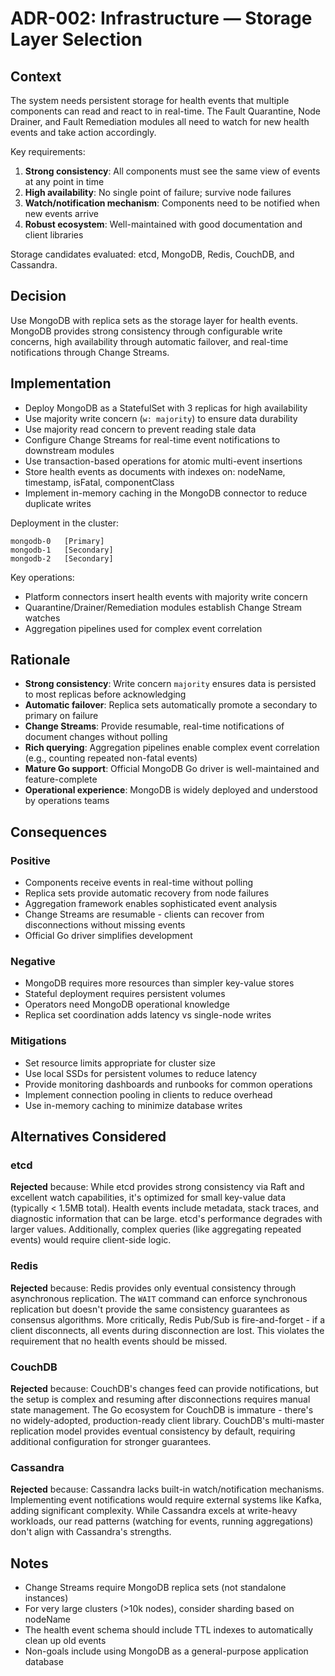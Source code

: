 # ADR-002: Infrastructure — Storage Layer Selection

## Context

The system needs persistent storage for health events that multiple components can read and react to in real-time. The Fault Quarantine, Node Drainer, and Fault Remediation modules all need to watch for new health events and take action accordingly.

Key requirements:
1. **Strong consistency**: All components must see the same view of events at any point in time
2. **High availability**: No single point of failure; survive node failures
3. **Watch/notification mechanism**: Components need to be notified when new events arrive
4. **Robust ecosystem**: Well-maintained with good documentation and client libraries

Storage candidates evaluated: etcd, MongoDB, Redis, CouchDB, and Cassandra.

## Decision

Use MongoDB with replica sets as the storage layer for health events. MongoDB provides strong consistency through configurable write concerns, high availability through automatic failover, and real-time notifications through Change Streams.

## Implementation

- Deploy MongoDB as a StatefulSet with 3 replicas for high availability
- Use majority write concern (`w: majority`) to ensure data durability
- Use majority read concern to prevent reading stale data
- Configure Change Streams for real-time event notifications to downstream modules
- Use transaction-based operations for atomic multi-event insertions
- Store health events as documents with indexes on: nodeName, timestamp, isFatal, componentClass
- Implement in-memory caching in the MongoDB connector to reduce duplicate writes

Deployment in the cluster:
```
mongodb-0   [Primary]
mongodb-1   [Secondary]  
mongodb-2   [Secondary]
```

Key operations:
- Platform connectors insert health events with majority write concern
- Quarantine/Drainer/Remediation modules establish Change Stream watches
- Aggregation pipelines used for complex event correlation

## Rationale

- **Strong consistency**: Write concern `majority` ensures data is persisted to most replicas before acknowledging
- **Automatic failover**: Replica sets automatically promote a secondary to primary on failure
- **Change Streams**: Provide resumable, real-time notifications of document changes without polling
- **Rich querying**: Aggregation pipelines enable complex event correlation (e.g., counting repeated non-fatal events)
- **Mature Go support**: Official MongoDB Go driver is well-maintained and feature-complete
- **Operational experience**: MongoDB is widely deployed and understood by operations teams

## Consequences

### Positive
- Components receive events in real-time without polling
- Replica sets provide automatic recovery from node failures
- Aggregation framework enables sophisticated event analysis
- Change Streams are resumable - clients can recover from disconnections without missing events
- Official Go driver simplifies development

### Negative
- MongoDB requires more resources than simpler key-value stores
- Stateful deployment requires persistent volumes
- Operators need MongoDB operational knowledge
- Replica set coordination adds latency vs single-node writes

### Mitigations
- Set resource limits appropriate for cluster size
- Use local SSDs for persistent volumes to reduce latency
- Provide monitoring dashboards and runbooks for common operations
- Implement connection pooling in clients to reduce overhead
- Use in-memory caching to minimize database writes

## Alternatives Considered

### etcd
**Rejected** because: While etcd provides strong consistency via Raft and excellent watch capabilities, it's optimized for small key-value data (typically < 1.5MB total). Health events include metadata, stack traces, and diagnostic information that can be large. etcd's performance degrades with larger values. Additionally, complex queries (like aggregating repeated events) would require client-side logic.

### Redis
**Rejected** because: Redis provides only eventual consistency through asynchronous replication. The `WAIT` command can enforce synchronous replication but doesn't provide the same consistency guarantees as consensus algorithms. More critically, Redis Pub/Sub is fire-and-forget - if a client disconnects, all events during disconnection are lost. This violates the requirement that no health events should be missed.

### CouchDB
**Rejected** because: CouchDB's changes feed can provide notifications, but the setup is complex and resuming after disconnections requires manual state management. The Go ecosystem for CouchDB is immature - there's no widely-adopted, production-ready client library. CouchDB's multi-master replication model provides eventual consistency by default, requiring additional configuration for stronger guarantees.

### Cassandra
**Rejected** because: Cassandra lacks built-in watch/notification mechanisms. Implementing event notifications would require external systems like Kafka, adding significant complexity. While Cassandra excels at write-heavy workloads, our read patterns (watching for events, running aggregations) don't align with Cassandra's strengths.

## Notes

- Change Streams require MongoDB replica sets (not standalone instances)
- For very large clusters (>10k nodes), consider sharding based on nodeName
- The health event schema should include TTL indexes to automatically clean up old events
- Non-goals include using MongoDB as a general-purpose application database
